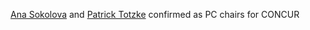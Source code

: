 ---
---

[Ana Sokolova][AS] and [Patrick Totzke][PT] confirmed as PC chairs for CONCUR

[AS]: https://www.cs.uni-salzburg.at/~anas/
[PT]: https://cgi.csc.liv.ac.uk/~patrick/
